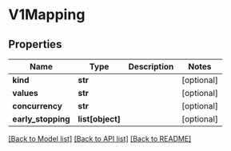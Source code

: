 # V1Mapping

## Properties
Name | Type | Description | Notes
------------ | ------------- | ------------- | -------------
**kind** | **str** |  | [optional] 
**values** | **str** |  | [optional] 
**concurrency** | **str** |  | [optional] 
**early_stopping** | **list[object]** |  | [optional] 

[[Back to Model list]](../README.md#documentation-for-models) [[Back to API list]](../README.md#documentation-for-api-endpoints) [[Back to README]](../README.md)


